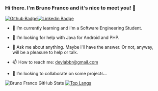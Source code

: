 ### Hi there. I'm Bruno Franco and it's nice to meet you! 👋

[![Github Badge](https://camo.githubusercontent.com/874f3595a107e87ba0c7b391c439e1db34c20285e15ae040c45dbf6235bf480e/68747470733a2f2f696d672e736869656c64732e696f2f62616467652f2d4769746875622d3030303f7374796c653d666c61742d737175617265266c6f676f3d476974687562266c6f676f436f6c6f723d7768697465266c696e6b3d68747470733a2f2f6769746875622e636f6d2f6e616c646f6d616465697261)](https://github.com/brnfra)[![Linkedin Badge](https://camo.githubusercontent.com/2647939e5cd363dcb394b7a4fedde2a587370be15e259f5e64e1b7b6b0124f17/68747470733a2f2f696d672e736869656c64732e696f2f62616467652f2d4c696e6b6564496e2d626c75653f7374796c653d666c61742d737175617265266c6f676f3d4c696e6b6564696e266c6f676f436f6c6f723d7768697465266c696e6b3d68747470733a2f2f7777772e6c696e6b6564696e2e636f6d2f696e2f6672616e63696e616c646f6d6164656972612f)](https://www.linkedin.com/in/bruno-franco-011010/)

- 🌱 I’m currently learning and i'm a Software Engineering Student.  
- 🤔 I’m looking for help with Java for Android and PHP.
- 💬 Ask me about anything. Maybe i'll have the answer. Or not, anyway, will be a pleasure to help or talk.
- 📫 How to reach me: [devlabbr@gmail.com](mailto:devlabbr@gmail.com)

- 👯 I’m looking to collaborate on some projects...

![Bruno Franco GitHub Stats](https://github-readme-stats.vercel.app/api?username=brnfra&show_icons=true&hide=contribs,prs&theme=merko) [![Top Langs](https://github-readme-stats.vercel.app/api/top-langs/?username=brnfra&layout=compact&theme=merko)](https://github.com/brnfra/github-readme-stats)

